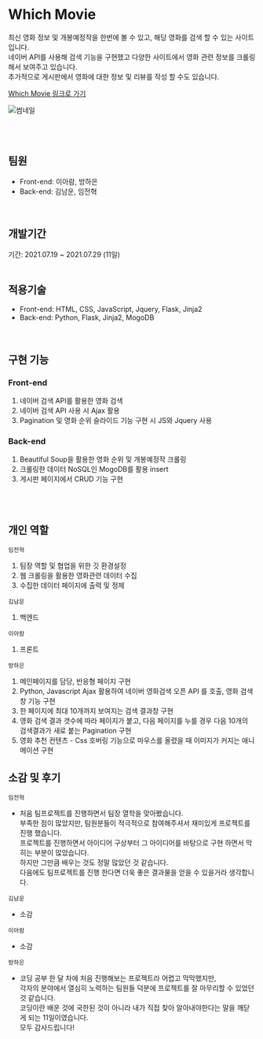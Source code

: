 # Which Movie
최신 영화 정보 및 개봉예정작을 한번에 볼 수 있고, 해당 영화를 검색 할 수 있는 사이트입니다. <br/>
네이버 API를 사용해 검색 기능을 구현했고 다양한 사이트에서 영화 관련 정보를 크롤링해서 보여주고 있습니다. <br/>
추가적으로 게시판에서 영화에 대한 정보 및 리뷰를 작성 할 수도 있습니다.


<a href="http://whichmovie.shop/">Which Movie 링크로 가기</a> <br/>

![썸네일](https://user-images.githubusercontent.com/70641418/127768727-74e0a62f-9d35-4e1f-89a1-3bb7fb8b2084.JPG)


<br/>
<br/>


## 팀원

- Front-end: 이아람, 방하은
- Back-end: 김남운, 임전혁

<br/>

## 개발기간
기간: 2021.07.19 ~ 2021.07.29 (11일)  
<br/>

## 적용기술  
  
- Front-end: HTML, CSS, JavaScript, Jquery, Flask, Jinja2
- Back-end: Python, Flask, Jinja2, MogoDB

<br/>

## 구현 기능

### Front-end
1. 네이버 검색 API를 활용한 영화 검색
2. 네이버 검색 API 사용 시 Ajax 활용
3. Pagination 및 영화 순위 슬라이드 기능 구현 시 JS와 Jquery 사용

### Back-end
1. Beautiful Soup을 활용한 영화 순위 및 개봉예정작 크롤링
2. 크롤링한 데이터 NoSQL인 MogoDB를 활용 insert
3. 게시판 페이지에서 CRUD 기능 구현

<br/>
<br/>

## 개인 역할

<code>임전혁</code>
1. 팀장 역할 및 협업을 위한 깃 환경설정
2. 웹 크롤링을 활용한 영화관련 데이터 수집
3. 수집한 데이터 페이지에 출력 및 정제

<code>김남운</code>
1. 백엔드


<code>이아람</code>
1. 프론트   

<code>방하은</code>
1. 메인페이지를 담당, 반응형 페이지 구현
2. Python, Javascript Ajax 활용하여 네이버 영화검색 오픈 API 를 호출, 영화 검색창 기능 구현
3. 한 페이지에 최대 10개까지 보여지는 검색 결과창 구현
4. 영화 검색 결과 갯수에 따라 페이지가 붙고, 다음 페이지를 누를 경우 다음 10개의 검색결과가 새로 붙는 Pagination 구현
5. 영화 추천 컨텐츠 - Css 호버링 기능으로 마우스를 올렸을 때 이미지가 커지는 애니메이션 구현



## 소감 및 후기

<code>임전혁</code>
- 처음 팀프로젝트를 진행하면서 팀장 열학을 맞아봤습니다.   
부족한 점이 많았지만, 팀원분들이 적극적으로 참여해주셔서 재미있게 프로젝트를 진행 했습니다.    
프로젝트를 진행하면서 아이디어 구상부터 그 아이디어를 바탕으로 구현 하면서 막히는 부분이 많았습니다.   
하지만 그만큼 배우는 것도 정말 많았던 것 같습니다.   
다음에도 팀프로젝트를 진행 한다면 더욱 좋은 결과물을 얻을 수 있을거라 생각합니다.   

<code>김남운</code>
- 소감

<code>이아람</code>
- 소감

<code>방하은</code>
- 코딩 공부 한 달 차에 처음 진행해보는 프로젝트라 어렵고 막막했지만, <br/> 
각자의 분야에서 열심히 노력하는 팀원들 덕분에 프로젝트를 잘 마무리할 수 있었던 것 같습니다.<br/>
코딩이란 배운 것에 국한된 것이 아니라 내가 직접 찾아 알아내야한다는 말을 깨닫게 되는 11일이였습니다.<br/>
모두 감사드립니다!
